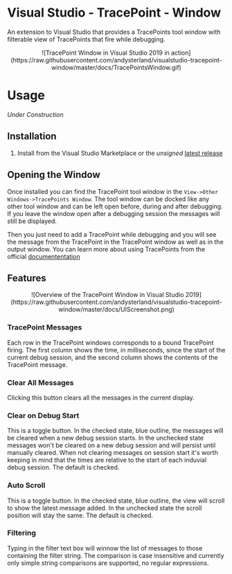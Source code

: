 # Visual Studio - TracePoint - Window
An extension to Visual Studio that provides a TracePoints tool window with filterable view of TracePoints that fire while debugging.

<p align="center">
![TracePoint Window in Visual Studio 2019 in action](https://raw.githubusercontent.com/andysterland/visualstudio-tracepoint-window/master/docs/TracePointsWindow.gif)
</p>

# Usage

*Under Construction* 

## Installation
1. Install from the Visual Studio Marketplace or the _unsigned_ [latest release](https://github.com/andysterland/visualstudio-tracepoint-window/releases/latest)

## Opening the Window

Once installed you can find the TracePoint tool window in the `View->Other Windows->TracePoints Window`. The tool window can be docked like any other tool window and can be left open before, during and after debugging. If you leave the window open after a debugging session the messages will still be displayed.  

Then you just need to add a TracePoint while debugging and you will see the message from the TracePoint in the TracePoint window as well as in the output window. You can learn more about using TracePoints from the official [documententation](https://docs.microsoft.com/en-us/visualstudio/debugger/using-breakpoints?view=vs-2019#BKMK_Print_to_the_Output_window_with_tracepoints)

## Features

<p align="center">
![Overview of the TracePoint Window in Visual Studio 2019](https://raw.githubusercontent.com/andysterland/visualstudio-tracepoint-window/master/docs/UIScreenshot.png)
</p>

### TracePoint Messages
Each row in the TracePoint windows corresponds to a bound TracePoint firing. The first column shows the time, in milliseconds, since the start of the current debug session, and the second column shows the contents of the TracePoint message.

### Clear All Messages
Clicking this button clears all the messages in the current display.

### Clear on Debug Start
This is a toggle button. In the checked state, blue outline, the messages will be cleared when a new debug session starts. In the unchecked state messages won't be cleared on a new debug session and will persist until manually cleared. When not clearing messages on session start it's worth keeping in mind that the times are relative to the start of each induvial debug session. The default is checked.

### Auto Scroll
This is a toggle button. In the checked state, blue outline, the view will scroll to show the latest message added. In the unchecked state the scroll position will stay the same. The default is checked.

### Filtering
Typing in the filter text box will winnow the list of messages to those containing the filter string. The comparison is case insensitive and currently only simple string comparisons are supported, no regular expressions.

